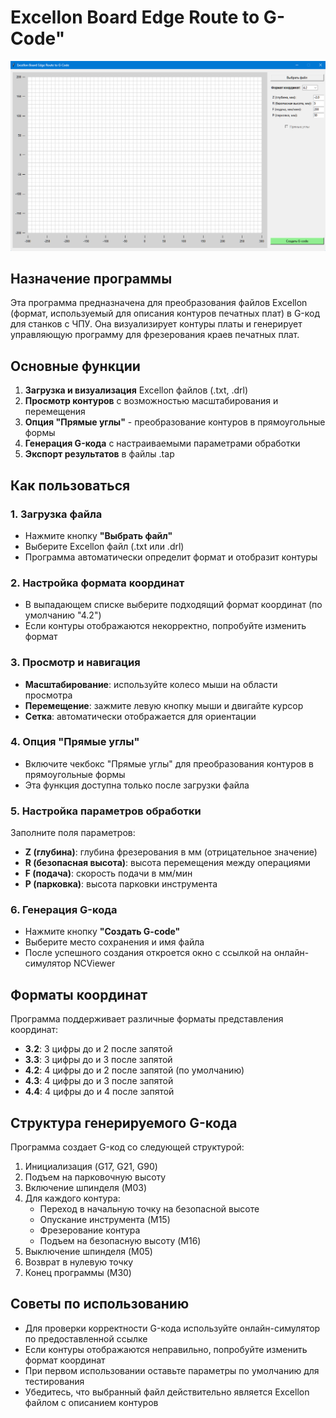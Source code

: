 # Excellon Board Edge Route to G-Code"

![alt text](https://github.com/PavelSirotkin/ExcellonBoardEdgeRouteToG-Code/blob/main/scr.png)

## Назначение программы

Эта программа предназначена для преобразования файлов Excellon (формат, используемый для описания контуров печатных плат) в G-код для станков с ЧПУ. Она визуализирует контуры платы и генерирует управляющую программу для фрезерования краев печатных плат.

## Основные функции

1. **Загрузка и визуализация** Excellon файлов (.txt, .drl)
2. **Просмотр контуров** с возможностью масштабирования и перемещения
3. **Опция "Прямые углы"** - преобразование контуров в прямоугольные формы
4. **Генерация G-кода** с настраиваемыми параметрами обработки
5. **Экспорт результатов** в файлы .tap

## Как пользоваться

### 1. Загрузка файла
- Нажмите кнопку **"Выбрать файл"**
- Выберите Excellon файл (.txt или .drl)
- Программа автоматически определит формат и отобразит контуры

### 2. Настройка формата координат
- В выпадающем списке выберите подходящий формат координат (по умолчанию "4.2")
- Если контуры отображаются некорректно, попробуйте изменить формат

### 3. Просмотр и навигация
- **Масштабирование**: используйте колесо мыши на области просмотра
- **Перемещение**: зажмите левую кнопку мыши и двигайте курсор
- **Сетка**: автоматически отображается для ориентации

### 4. Опция "Прямые углы"
- Включите чекбокс "Прямые углы" для преобразования контуров в прямоугольные формы
- Эта функция доступна только после загрузки файла

### 5. Настройка параметров обработки
Заполните поля параметров:
- **Z (глубина)**: глубина фрезерования в мм (отрицательное значение)
- **R (безопасная высота)**: высота перемещения между операциями
- **F (подача)**: скорость подачи в мм/мин
- **P (парковка)**: высота парковки инструмента

### 6. Генерация G-кода
- Нажмите кнопку **"Создать G-code"**
- Выберите место сохранения и имя файла
- После успешного создания откроется окно с ссылкой на онлайн-симулятор NCViewer

## Форматы координат

Программа поддерживает различные форматы представления координат:
- **3.2**: 3 цифры до и 2 после запятой
- **3.3**: 3 цифры до и 3 после запятой  
- **4.2**: 4 цифры до и 2 после запятой (по умолчанию)
- **4.3**: 4 цифры до и 3 после запятой
- **4.4**: 4 цифры до и 4 после запятой

## Структура генерируемого G-кода

Программа создает G-код со следующей структурой:
1. Инициализация (G17, G21, G90)
2. Подъем на парковочную высоту
3. Включение шпинделя (M03)
4. Для каждого контура:
   - Переход в начальную точку на безопасной высоте
   - Опускание инструмента (M15)
   - Фрезерование контура
   - Подъем на безопасную высоту (M16)
5. Выключение шпинделя (M05)
6. Возврат в нулевую точку
7. Конец программы (M30)

## Советы по использованию

- Для проверки корректности G-кода используйте онлайн-симулятор по предоставленной ссылке
- Если контуры отображаются неправильно, попробуйте изменить формат координат
- При первом использовании оставьте параметры по умолчанию для тестирования
- Убедитесь, что выбранный файл действительно является Excellon файлом с описанием контуров
